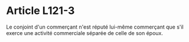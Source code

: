 # Article L121-3

Le conjoint d'un commerçant n'est réputé lui-même commerçant que s'il exerce une activité commerciale séparée de celle de son époux.
